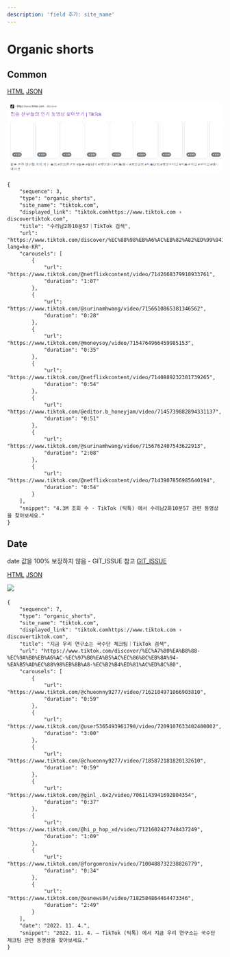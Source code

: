 ```yaml
---
description: 'field 추가: site_name'
---
```


# Organic shorts


## Common

[HTML](https://ascentkorea-docs.github.io/mobile/features/organic\_shorts/sample.html) [JSON](https://ascentkorea-docs.github.io/mobile/features/organic\_shorts/sample.json)

![](../../.gitbook/assets/image.png)

```
{
    "sequence": 3,
    "type": "organic_shorts",
    "site_name": "tiktok.com",
    "displayed_link": "tiktok.comhttps://www.tiktok.com › discovertiktok.com",
    "title": "수리남2화10분57｜TikTok 검색",
    "url": "https://www.tiktok.com/discover/%EC%88%98%EB%A6%AC%EB%82%A82%ED%99%9410%EB%B6%8457?lang=ko-KR",
    "carousels": [
        {
            "url": "https://www.tiktok.com/@netflixkcontent/video/7142668379910933761",
            "duration": "1:07"
        },
        {
            "url": "https://www.tiktok.com/@surinamhwang/video/7156610865381346562",
            "duration": "0:28"
        },
        {
            "url": "https://www.tiktok.com/@moneysoy/video/7154764966459985153",
            "duration": "0:35"
        },
        {
            "url": "https://www.tiktok.com/@netflixkcontent/video/7140889232301739265",
            "duration": "0:54"
        },
        {
            "url": "https://www.tiktok.com/@editor.b_honeyjam/video/7145739882894331137",
            "duration": "0:51"
        },
        {
            "url": "https://www.tiktok.com/@surinamhwang/video/7156762407543622913",
            "duration": "2:08"
        },
        {
            "url": "https://www.tiktok.com/@netflixkcontent/video/7143907856985640194",
            "duration": "0:54"
        }
    ],
    "snippet": "4.3M 조회 수 · TikTok (틱톡) 에서 수리남2화10분57 관련 동영상을 찾아보세요."
}
```

## Date

date 값을 100% 보장하지 않음 - GIT_ISSUE 참고
[GIT_ISSUE](https://github.com/ascentkorea/mongttang_google_parser/issues/251)

[HTML](https://ascentkorea-docs.github.io/mobile/features/organic\_shorts/sample2.html) [JSON](https://ascentkorea-docs.github.io/mobile/features/organic\_shorts/sample2.json)

![](../../.gitbook/assets/organic\_shorts.png)

```
{
    "sequence": 7,
    "type": "organic_shorts",
    "site_name": "tiktok.com",
    "displayed_link": "tiktok.comhttps://www.tiktok.com › discovertiktok.com",
    "title": "지금 우리 연구소는 국수단 체크팀｜TikTok 검색",
    "url": "https://www.tiktok.com/discover/%EC%A7%80%EA%B8%88-%EC%9A%B0%EB%A6%AC-%EC%97%B0%EA%B5%AC%EC%86%8C%EB%8A%94-%EA%B5%AD%EC%88%98%EB%8B%A8-%EC%B2%B4%ED%81%AC%ED%8C%80",
    "carousels": [
        {
            "url": "https://www.tiktok.com/@chueonny9277/video/7162104971066903810",
            "duration": "0:59"
        },
        {
            "url": "https://www.tiktok.com/@user5365493961790/video/7209107633402400002",
            "duration": "3:00"
        },
        {
            "url": "https://www.tiktok.com/@chueonny9277/video/7185872181820132610",
            "duration": "0:59"
        },
        {
            "url": "https://www.tiktok.com/@ginl_.6x2/video/7061143941692804354",
            "duration": "0:37"
        },
        {
            "url": "https://www.tiktok.com/@hi_p_hop_xd/video/7121602427748437249",
            "duration": "1:09"
        },
        {
            "url": "https://www.tiktok.com/@forgomroniv/video/7100488732238826779",
            "duration": "0:34"
        },
        {
            "url": "https://www.tiktok.com/@osnews84/video/7182584864464473346",
            "duration": "2:49"
        }
    ],
    "date": "2022. 11. 4.",
    "snippet": "2022. 11. 4. — TikTok (틱톡) 에서 지금 우리 연구소는 국수단 체크팀 관련 동영상을 찾아보세요."
}
```
